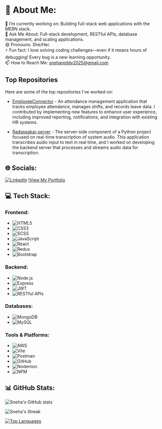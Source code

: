 # 💫 About Me:
🚀 I’m currently working on: Building full-stack web applications with the MERN stack.  
💬 Ask Me About: Full-stack development, RESTful APIs, database management, and scaling applications.  
😄 Pronouns: She/Her.  
⚡ Fun fact: I love solving coding challenges—even if it means hours of debugging! Every bug is a new learning opportunity.  
📫 How to Reach Me: [snehareddy2025@gmail.com](mailto:snehareddy2025@gmail.com)  
## Top Repositories

Here are some of the top repositories I've worked on:

- [EmployeeConnector](https://github.com/Radscribe-1/EmployeeConnector) - An attendance management application that tracks employee attendance, manages shifts, and records leave data. I contributed by implementing new features to enhance user experience, including improved reporting, notifications, and integration with existing HR systems.

- [Radspeakai-server](https://github.com/Radscribe-1/Radspeakai-server) - The server-side component of a Python project focused on real-time transcription of system audio. This application transcribes audio input to text in real time, and I worked on developing the backend server that processes and streams audio data for transcription.

## 🌐 Socials:
[![LinkedIn](https://img.shields.io/badge/LinkedIn-0A66C2?style=for-the-badge&logo=linkedin&logoColor=white)](https://www.linkedin.com/in/sneha-reddy-080918236)
[!View My Portfolio](https://img.shields.io/badge/View_My_Portfolio-1E90FF?style=for-the-badge&logo=netlify&logoColor=white)

## 💻 Tech Stack:

### **Frontend:**
- ![HTML5](https://img.shields.io/badge/HTML5-E34F26?style=for-the-badge&logo=html5&logoColor=white) 
- ![CSS3](https://img.shields.io/badge/CSS3-1572B6?style=for-the-badge&logo=css3&logoColor=white) 
- ![SCSS](https://img.shields.io/badge/SCSS-CC6699?style=for-the-badge&logo=sass&logoColor=white) 
- ![JavaScript](https://img.shields.io/badge/JavaScript-F7DF1E?style=for-the-badge&logo=javascript&logoColor=black) 
- ![React](https://img.shields.io/badge/React-61DAFB?style=for-the-badge&logo=react&logoColor=black) 
- ![Redux](https://img.shields.io/badge/Redux-764ABC?style=for-the-badge&logo=redux&logoColor=white) 
- ![Bootstrap](https://img.shields.io/badge/Bootstrap-563D7C?style=for-the-badge&logo=bootstrap&logoColor=white)
### **Backend:**
- ![Node.js](https://img.shields.io/badge/Node.js-339933?style=for-the-badge&logo=node.js&logoColor=white)
- ![Express](https://img.shields.io/badge/Express-000000?style=for-the-badge&logo=express&logoColor=white) 
- ![JWT](https://img.shields.io/badge/JWT-000000?style=for-the-badge&logo=json-web-tokens&logoColor=white) 
- ![RESTful APIs](https://img.shields.io/badge/RESTful%20APIs-00BFFF?style=for-the-badge&logo=rest&logoColor=white) 
### **Databases:**
- ![MongoDB](https://img.shields.io/badge/MongoDB-47A248?style=for-the-badge&logo=mongodb&logoColor=white) 
- ![MySQL](https://img.shields.io/badge/MySQL-4479A1?style=for-the-badge&logo=mysql&logoColor=white) 
### **Tools & Platforms:**
- ![AWS](https://img.shields.io/badge/AWS-232F3E?style=for-the-badge&logo=amazonaws&logoColor=white) 
- ![Vite](https://img.shields.io/badge/Vite-646CFF?style=for-the-badge&logo=vite&logoColor=white) 
- ![Postman](https://img.shields.io/badge/Postman-FF6C37?style=for-the-badge&logo=postman&logoColor=white) 
- ![GitHub](https://img.shields.io/badge/GitHub-181717?style=for-the-badge&logo=github&logoColor=white) 
- ![Nodemon](https://img.shields.io/badge/Nodemon-76D04B?style=for-the-badge&logo=nodemon&logoColor=white) 
- ![NPM](https://img.shields.io/badge/NPM-CB3837?style=for-the-badge&logo=npm&logoColor=white) 


## 📊 GitHub Stats:

![Sneha's GitHub stats](https://github-readme-stats.vercel.app/api?username=sneha-reddy&show_icons=true&theme=radical)

![Sneha's Streak](https://github-readme-streak-stats.herokuapp.com/?user=sneha-reddy&theme=radical)

[![Top Languages](https://github-readme-stats.vercel.app/api/top-langs/?username=sneha-reddy&layout=compact&theme=radical&hide=css,html&repo=Radscribe-1/EmployeeConnector,Radscribe-1/Radspeakai-server)](https://github.com/sneha-reddy)
